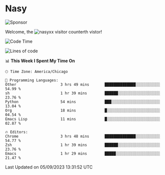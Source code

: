 # Nasy

<!--
<p align="center">
<img height="200" src="https://github-readme-stats.vercel.app/api?username=nasyxx&count_private=true&show_icons=true&theme=dracula&include_all_commits=true"/>
<img height="200" src="https://github-readme-stats.vercel.app/api/top-langs/?username=nasyxx&theme=dracula&hide=html,jupyter+notebook&count_private=true&show_icons=true"/>
</p>

  
----------------
-->

![Sponsor](https://img.shields.io/static/v1.svg?label=Sponsor&message=%E2%9D%A4&logo=GitHub&style=flat&color=pink)
 
Welcome, the ![nasyxx visitor counter](https://count.getloli.com/get/@nasyxx?theme=rule34)th vistor!
 
<!--START_SECTION:waka-->
![Code Time](http://img.shields.io/badge/Code%20Time-3%2C673%20hrs%2016%20mins-blue)

![Lines of code](https://img.shields.io/badge/From%20Hello%20World%20I%27ve%20Written-6.3%20million%20lines%20of%20code-blue)

📊 **This Week I Spent My Time On** 

```text
🕑︎ Time Zone: America/Chicago

💬 Programming Languages: 
Other                    3 hrs 49 mins       ██████████████░░░░░░░░░░░   54.99 % 
sh                       1 hr 39 mins        ██████░░░░░░░░░░░░░░░░░░░   23.76 % 
Python                   54 mins             ███░░░░░░░░░░░░░░░░░░░░░░   13.04 % 
Org                      18 mins             █░░░░░░░░░░░░░░░░░░░░░░░░   04.54 % 
Emacs Lisp               11 mins             █░░░░░░░░░░░░░░░░░░░░░░░░   02.87 % 

🔥 Editors: 
Chrome                   3 hrs 48 mins       ██████████████░░░░░░░░░░░   54.77 % 
Zsh                      1 hr 39 mins        ██████░░░░░░░░░░░░░░░░░░░   23.76 % 
Emacs                    1 hr 29 mins        █████░░░░░░░░░░░░░░░░░░░░   21.47 % 
```


 Last Updated on 05/09/2023 13:31:52 UTC
<!--END_SECTION:waka-->

<!-- ![visitors](https://visitor-badge.laobi.icu/badge?page_id=nasyxx.nasyxx) -->
